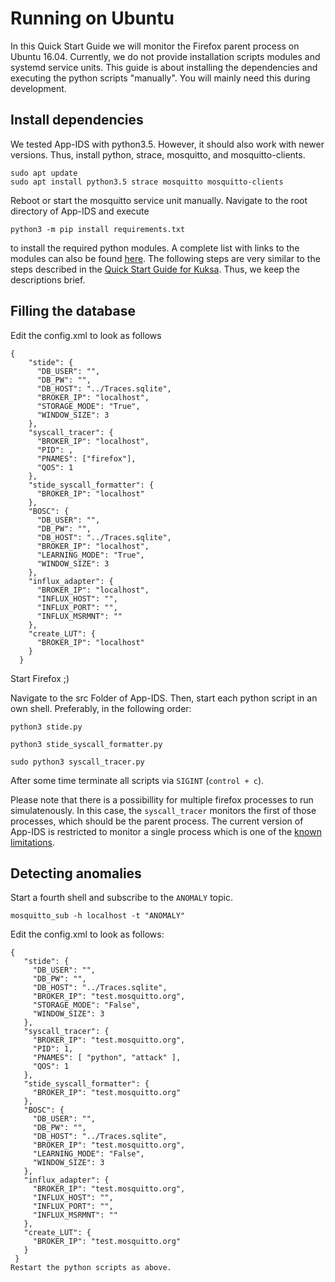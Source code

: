 # Running on Ubuntu
In this Quick Start Guide we will monitor the Firefox parent process on Ubuntu 16.04. Currently, we do not provide installation scripts modules and systemd service units. This guide is about installing the dependencies and executing the python scripts "manually". You will mainly need this during development.

## Install dependencies
We tested App-IDS with python3.5. However, it should also work with newer versions. Thus, install python, strace, mosquitto, and mosquitto-clients.
```
sudo apt update
sudo apt install python3.5 strace mosquitto mosquitto-clients
```
Reboot or start the mosquitto service unit manually.
Navigate to the root directory of App-IDS and execute
```
python3 -m pip install requirements.txt
```
to install the required python modules. A complete list with links to the modules can also be found [here](Dependencies.md).
The following steps are very similar to the steps described in the [Quick Start Guide for Kuksa](QuickStart_Kuksa.md). Thus, we keep the descriptions brief.

## Filling the database
Edit the config.xml to look as follows
```
{
    "stide": {
      "DB_USER": "",
      "DB_PW": "",
      "DB_HOST": "../Traces.sqlite",
      "BROKER_IP": "localhost",
      "STORAGE_MODE": "True",
      "WINDOW_SIZE": 3
    },
    "syscall_tracer": {
      "BROKER_IP": "localhost",
      "PID": ,
      "PNAMES": ["firefox"],
      "QOS": 1
    },
    "stide_syscall_formatter": {
      "BROKER_IP": "localhost"
    },
    "BOSC": {
      "DB_USER": "",
      "DB_PW": "",
      "DB_HOST": "../Traces.sqlite",
      "BROKER_IP": "localhost",
      "LEARNING_MODE": "True",
      "WINDOW_SIZE": 3
    },
    "influx_adapter": {
      "BROKER_IP": "localhost",
      "INFLUX_HOST": "",
      "INFLUX_PORT": "",
      "INFLUX_MSRMNT": ""
    },
    "create_LUT": {
      "BROKER_IP": "localhost"
    }
  }
``` 
Start Firefox ;)

Navigate to the src Folder of App-IDS. Then, start each python script in an own shell. Preferably, in the following order:
```
python3 stide.py
```
```
python3 stide_syscall_formatter.py
```
```
sudo python3 syscall_tracer.py
```

After some time terminate all scripts via `SIGINT` (`control + c`).

Please note that there is a possibillity for multiple firefox processes to run simulatenously. 
In this case, the ```syscall_tracer``` monitors the first of those processes, which should be the parent process. The current version of App-IDS is restricted to monitor a single process which is one of the [known limitations](Limitations.md).

## Detecting anomalies
Start a fourth shell and subscribe to the `ANOMALY` topic.
```
mosquitto_sub -h localhost -t "ANOMALY"
```
Edit the config.xml to look as follows:
 ```
{
    "stide": {
      "DB_USER": "",
      "DB_PW": "",
      "DB_HOST": "../Traces.sqlite",
      "BROKER_IP": "test.mosquitto.org",
      "STORAGE_MODE": "False",
      "WINDOW_SIZE": 3
    },
    "syscall_tracer": {
      "BROKER_IP": "test.mosquitto.org",
      "PID": 1,
      "PNAMES": [ "python", "attack" ],
      "QOS": 1
    },
    "stide_syscall_formatter": {
      "BROKER_IP": "test.mosquitto.org"
    },
    "BOSC": {
      "DB_USER": "",
      "DB_PW": "",
      "DB_HOST": "../Traces.sqlite",
      "BROKER_IP": "test.mosquitto.org",
      "LEARNING_MODE": "False",
      "WINDOW_SIZE": 3
    },
    "influx_adapter": {
      "BROKER_IP": "test.mosquitto.org",
      "INFLUX_HOST": "",
      "INFLUX_PORT": "",
      "INFLUX_MSRMNT": ""
    },
    "create_LUT": {
      "BROKER_IP": "test.mosquitto.org"
    }
  }
Restart the python scripts as above.
